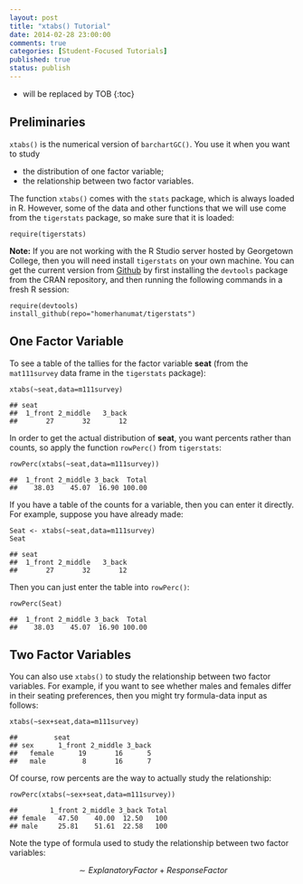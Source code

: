 ```yaml
---
layout: post
title: "xtabs() Tutorial"
date: 2014-02-28 23:00:00
comments: true
categories: [Student-Focused Tutorials]
published: true
status: publish
---
```

 
* will be replaced by TOB
{:toc}
 


 
## Preliminaries
 
`xtabs()` is the numerical version of `barchartGC()`.  You use it when you want to study
 
* the distribution of one factor variable;
* the relationship between two factor variables.
 
The function `xtabs()` comes with the `stats` package, which is always loaded in R.  However, some of the data and other functions that we will use come from the `tigerstats` package, so make sure that it is loaded:
 

    require(tigerstats)

 
**Note:**  If you are not working with the R Studio server hosted by Georgetown College, then you will need install `tigerstats` on your own machine.  You can get the current version from [Github](http://github.com) by first installing the `devtools` package from the CRAN repository, and then running the following commands in a fresh R session:
 

    require(devtools)
    install_github(repo="homerhanumat/tigerstats")

 
## One Factor Variable
 
To see a table of the tallies for the factor variable **seat** (from the `mat111survey` data frame in the `tigerstats` package):
 

    xtabs(~seat,data=m111survey)

    ## seat
    ##  1_front 2_middle   3_back 
    ##       27       32       12

 
In order to get the actual distribution of **seat**, you want percents rather than counts, so apply the function `rowPerc()` from `tigerstats`:
 

    rowPerc(xtabs(~seat,data=m111survey))

    ##  1_front 2_middle 3_back  Total
    ##    38.03    45.07  16.90 100.00

 
If you have a table of the counts for a variable, then you can enter it directly.  For example, suppose you have already made:
 

    Seat <- xtabs(~seat,data=m111survey)
    Seat

    ## seat
    ##  1_front 2_middle   3_back 
    ##       27       32       12

 
Then you can just enter the table into `rowPerc()`:

    rowPerc(Seat)

    ##  1_front 2_middle 3_back  Total
    ##    38.03    45.07  16.90 100.00

 
 
## Two Factor Variables
 
You can also use `xtabs()` to study the relationship between two factor variables.  For example, if you want to see whether males and females differ in their seating preferences, then you might try formula-data input as follows:
 

    xtabs(~sex+seat,data=m111survey)

    ##         seat
    ## sex      1_front 2_middle 3_back
    ##   female      19       16      5
    ##   male         8       16      7

 
Of course, row percents are the way to actually study the relationship:
 

    rowPerc(xtabs(~sex+seat,data=m111survey))

    ##        1_front 2_middle 3_back Total
    ## female   47.50    40.00  12.50   100
    ## male     25.81    51.61  22.58   100

 
Note the type of formula used to study the relationship between two factor variables:
 
$$\sim ExplanatoryFactor + ResponseFactor$$

